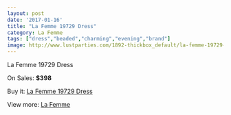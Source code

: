 ```yaml
---
layout: post
date: '2017-01-16'
title: "La Femme 19729 Dress"
category: La Femme
tags: ["dress","beaded","charming","evening","brand"]
image: http://www.lustparties.com/1892-thickbox_default/la-femme-19729-dress.jpg
---
```

La Femme 19729 Dress

On Sales: **$398**
<a href="https://www.lustparties.com/en/la-femme/605-la-femme-19729-dress.html"><amp-img layout="responsive" width="600" height="600" src="//www.lustparties.com/1892-thickbox_default/la-femme-19729-dress.jpg" alt="La Femme 19729 Dress 0" /></a>
<a href="https://www.lustparties.com/en/la-femme/605-la-femme-19729-dress.html"><amp-img layout="responsive" width="600" height="600" src="//www.lustparties.com/1895-thickbox_default/la-femme-19729-dress.jpg" alt="La Femme 19729 Dress 1" /></a>
<a href="https://www.lustparties.com/en/la-femme/605-la-femme-19729-dress.html"><amp-img layout="responsive" width="600" height="600" src="//www.lustparties.com/1894-thickbox_default/la-femme-19729-dress.jpg" alt="La Femme 19729 Dress 2" /></a>
<a href="https://www.lustparties.com/en/la-femme/605-la-femme-19729-dress.html"><amp-img layout="responsive" width="600" height="600" src="//www.lustparties.com/1893-thickbox_default/la-femme-19729-dress.jpg" alt="La Femme 19729 Dress 3" /></a>

Buy it: [La Femme 19729 Dress](https://www.lustparties.com/en/la-femme/605-la-femme-19729-dress.html "La Femme 19729 Dress")

View more: [La Femme](https://www.lustparties.com/en/4-la-femme "La Femme")